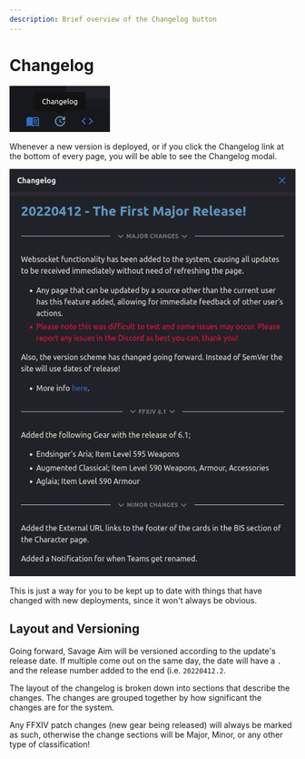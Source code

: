 ```yaml
---
description: Brief overview of the Changelog button
---
```


# Changelog

&#x20;![](<../.gitbook/assets/image (5) (1) (1).png>)

Whenever a new version is deployed, or if you click the Changelog link at the bottom of every page, you will be able to see the Changelog modal.

![](../.gitbook/assets/20220412.png)

This is just a way for you to be kept up to date with things that have changed with new deployments, since it won't always be obvious.

## Layout and Versioning

Going forward, Savage Aim will be versioned according to the update's release date. If multiple come out on the same day, the date will have a `.` and the release number added to the end (i.e. `20220412.2`.

The layout of the changelog is broken down into sections that describe the changes. The changes are grouped together by how significant the changes are for the system.

Any FFXIV patch changes (new gear being released) will always be marked as such, otherwise the change sections will be Major, Minor, or any other type of classification!

